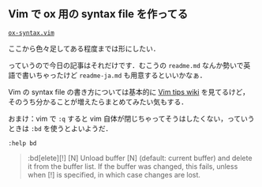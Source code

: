 Vim で ox 用の syntax file を作ってる
------------------------------------

[`ox-syntax.vim`](https://github.com/lesguillemets/Ox-syntax.vim/) 

ここから色々足してある程度までは形にしたい．

っていうので今日の記事はそれだけです．むこうの `readme.md` なんか勢いで英語で書いちゃったけど `readme-ja.md` も用意するといいかなぁ．

Vim の syntax file の書き方については基本的に [Vim tips wiki](http://vim.wikia.com/wiki/Creating_your_own_syntax_files) を見てるけど，
そのうち分かることが増えたらまとめてみたい気もする．

おまけ：vim で `:q` すると vim 自体が閉じちゃってそうはしたくない，っていうときは `:bd` を使うとよいようだ．

`:help bd`

>:bd[elete][!] [N]
>		Unload buffer [N] (default: current buffer) and delete it from
>		the buffer list.  If the buffer was changed, this fails,
>		unless when [!] is specified, in which case changes are lost.
